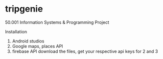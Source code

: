 # tripgenie

50.001 Information Systems & Programming Project

Installation 
1. Android studios
2. Google maps, places API
3. firebase API
download the files, get your respective api keys for 2 and 3


